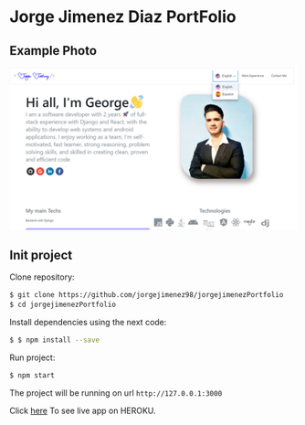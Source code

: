 # Jorge Jimenez Diaz PortFolio

## Example Photo
![Alt text](public/image.png?raw=true "Ejemplo")

## Init project

Clone repository:

```sh
$ git clone https://github.com/jorgejimenez98/jorgejimenezPortfolio
$ cd jorgejimenezPortfolio

```
Install dependencies using the next code:

```sh
$ $ npm install --save
```

Run project:

```sh
$ npm start
```
  
The project will be running on url `http://127.0.0.1:3000`

Click [here](https://jorgejimenez.herokuapp.com) To see live app on HEROKU. 
